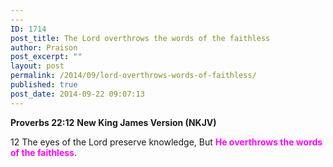 ```yaml
---
---
ID: 1714
post_title: The Lord overthrows the words of the faithless
author: Praison
post_excerpt: ""
layout: post
permalink: /2014/09/lord-overthrows-words-of-faithless/
published: true
post_date: 2014-09-22 09:07:13
---
```

<strong>Proverbs 22:12</strong>
<strong> New King James Version (NKJV)</strong>

12 The eyes of the Lord preserve knowledge,
But <span style="color: #ff00ff;"><strong>He overthrows the words of the faithless</strong></span>.